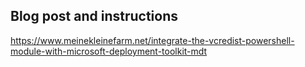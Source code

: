 ## Blog post and instructions
https://www.meinekleinefarm.net/integrate-the-vcredist-powershell-module-with-microsoft-deployment-toolkit-mdt
